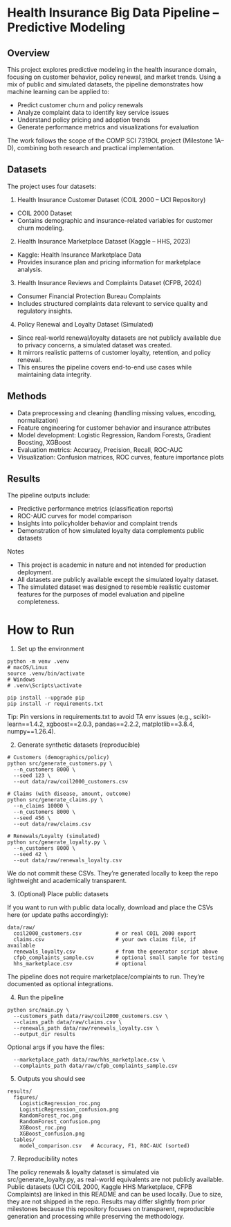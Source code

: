 # Health Insurance Big Data Pipeline – Predictive Modeling

## Overview
This project explores predictive modeling in the health insurance domain, focusing on customer behavior, policy renewal, and market trends. Using a mix of public and simulated datasets, the pipeline demonstrates how machine learning can be applied to:

- Predict customer churn and policy renewals
- Analyze complaint data to identify key service issues
- Understand policy pricing and adoption trends
- Generate performance metrics and visualizations for evaluation

The work follows the scope of the COMP SCI 7319OL project (Milestone 1A–D), combining both research and practical implementation.

## Datasets
The project uses four datasets:

1) Health Insurance Customer Dataset (COIL 2000 – UCI Repository)
  - COIL 2000 Dataset
  - Contains demographic and insurance-related variables for customer churn modeling.
2) Health Insurance Marketplace Dataset (Kaggle – HHS, 2023)
  - Kaggle: Health Insurance Marketplace Data
  - Provides insurance plan and pricing information for marketplace analysis.
3) Health Insurance Reviews and Complaints Dataset (CFPB, 2024)
  - Consumer Financial Protection Bureau Complaints
  - Includes structured complaints data relevant to service quality and regulatory insights.
4) Policy Renewal and Loyalty Dataset (Simulated)
  - Since real-world renewal/loyalty datasets are not publicly available due to privacy concerns, a simulated dataset was created.
  - It mirrors realistic patterns of customer loyalty, retention, and policy renewal.
  - This ensures the pipeline covers end-to-end use cases while maintaining data integrity.

## Methods
- Data preprocessing and cleaning (handling missing values, encoding, normalization)
- Feature engineering for customer behavior and insurance attributes
- Model development: Logistic Regression, Random Forests, Gradient Boosting, XGBoost
- Evaluation metrics: Accuracy, Precision, Recall, ROC-AUC
- Visualization: Confusion matrices, ROC curves, feature importance plots

## Results

The pipeline outputs include:
- Predictive performance metrics (classification reports)
- ROC-AUC curves for model comparison
- Insights into policyholder behavior and complaint trends
- Demonstration of how simulated loyalty data complements public datasets

Notes
- This project is academic in nature and not intended for production deployment.
- All datasets are publicly available except the simulated loyalty dataset.
- The simulated dataset was designed to resemble realistic customer features for the purposes of model evaluation and pipeline completeness.


# How to Run

1) Set up the environment
```
python -m venv .venv
# macOS/Linux
source .venv/bin/activate
# Windows
# .venv\Scripts\activate

pip install --upgrade pip
pip install -r requirements.txt
```

Tip: Pin versions in requirements.txt to avoid TA env issues (e.g., scikit-learn==1.4.2, xgboost==2.0.3, pandas==2.2.2, matplotlib==3.8.4, numpy==1.26.4).

2) Generate synthetic datasets (reproducible)
```
# Customers (demographics/policy)
python src/generate_customers.py \
  --n_customers 8000 \
  --seed 123 \
  --out data/raw/coil2000_customers.csv

# Claims (with disease, amount, outcome)
python src/generate_claims.py \
  --n_claims 10000 \
  --n_customers 8000 \
  --seed 456 \
  --out data/raw/claims.csv

# Renewals/Loyalty (simulated)
python src/generate_loyalty.py \
  --n_customers 8000 \
  --seed 42 \
  --out data/raw/renewals_loyalty.csv
```

We do not commit these CSVs. They’re generated locally to keep the repo lightweight and academically transparent.

3) (Optional) Place public datasets

If you want to run with public data locally, download and place the CSVs here (or update paths accordingly):

```
data/raw/
  coil2000_customers.csv           # or real COIL 2000 export
  claims.csv                       # your own claims file, if available
  renewals_loyalty.csv             # from the generator script above
  cfpb_complaints_sample.csv       # optional small sample for testing
  hhs_marketplace.csv              # optional
```

The pipeline does not require marketplace/complaints to run. They’re documented as optional integrations.

4) Run the pipeline
```
python src/main.py \
  --customers_path data/raw/coil2000_customers.csv \
  --claims_path data/raw/claims.csv \
  --renewals_path data/raw/renewals_loyalty.csv \
  --output_dir results
```

Optional args if you have the files:
```
  --marketplace_path data/raw/hhs_marketplace.csv \
  --complaints_path data/raw/cfpb_complaints_sample.csv
```

5) Outputs you should see
```
results/
  figures/
    LogisticRegression_roc.png
    LogisticRegression_confusion.png
    RandomForest_roc.png
    RandomForest_confusion.png
    XGBoost_roc.png
    XGBoost_confusion.png
  tables/
    model_comparison.csv   # Accuracy, F1, ROC-AUC (sorted)
```

7) Reproducibility notes

The policy renewals & loyalty dataset is simulated via src/generate_loyalty.py, as real-world equivalents are not publicly available.
Public datasets (UCI COIL 2000, Kaggle HHS Marketplace, CFPB Complaints) are linked in this README and can be used locally. Due to size, they are not shipped in the repo.
Results may differ slightly from prior milestones because this repository focuses on transparent, reproducible generation and processing while preserving the methodology.